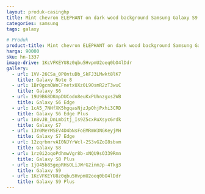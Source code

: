 ```yaml
---
layout: produk-casinghp
title: Mint chevron ELEPHANT on dark wood background Samsung Galaxy S9 Plus Case
categories: samsung
tags: galaxy

# Produk
product-title: Mint chevron ELEPHANT on dark wood background Samsung Galaxy S9 Plus Case
harga: 90000
sku: hn-1337
image-drive: 1KcVFKEYU8z0qbu5HvpmU2oeq0bO4lDdr
gallery:
  - url: 1VV-26CSa_0P0ntuDb_SkFJ3LMwkt8lK7
    title: Galaxy Note 8
  - url: 1Br0gcmQWnCFnetxUXz0L9OsmR2zT3wuC
    title: Galaxy S6
  - url: 19U9B68DKmpDUCodn8euKxPUhnzgxs2WB
    title: Galaxy S6 Edge
  - url: 1cA5_7NHfXK5hgqasNjzJpOhjPxhi3CRD
    title: Galaxy S6 Edge Plus
  - url: 1n8vJB_DnLmbitj_Is9Z5cxRuXsyc6rdk
    title: Galaxy S7
  - url: 13Y0MeYMSEV4D4bNsFoEMRmW3NGKeyjMH
    title: Galaxy S7 Edge
  - url: 12zqrbmrvAI0NJYrWcl-2S3vGZoI8sbvm
    title: Galaxy S8
  - url: 1rz0i2oqoPdhmwVgr8b-xNQU9sO339Rmn
    title: Galaxy S8 Plus
  - url: 1jO45b85gepRHsOLiJWrG2inmJp-4Tkg3
    title: Galaxy S9
  - url: 1KcVFKEYU8z0qbu5HvpmU2oeq0bO4lDdr
    title: Galaxy S9 Plus
---
```

